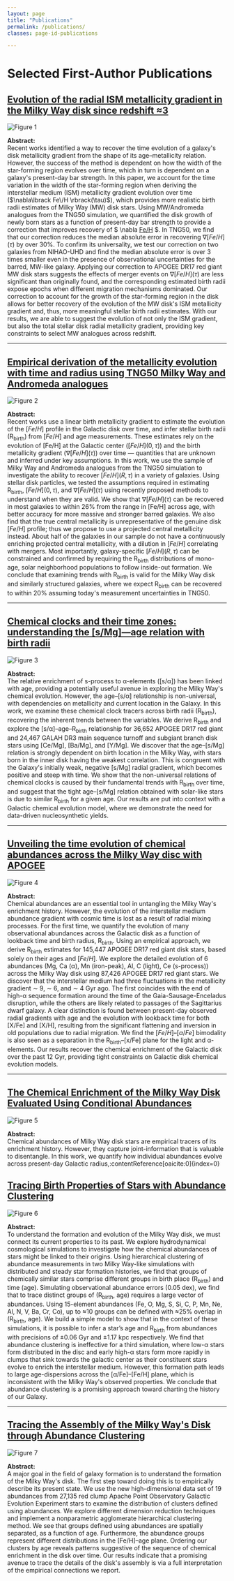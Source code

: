 ```yaml
---
layout: page
title: "Publications"
permalink: /publications/
classes: page-id-publications

---
```


# Selected First-Author Publications

## [Evolution of the radial ISM metallicity gradient in the Milky Way disk since redshift ≈3](https://ui.adsabs.harvard.edu/abs/2024arXiv241017326R/abstract)

![Figure 1](/images/paper/gradMW.png)

**Abstract:**  
Recent works identified a way to recover the time evolution of a galaxy's disk metallicity gradient from the shape of its age–metallicity relation. However, the success of the method is dependent on how the width of the star-forming region evolves over time, which in turn is dependent on a galaxy's present-day bar strength. In this paper, we account for the time variation in the width of the star-forming region when deriving the interstellar medium (ISM) metallicity gradient evolution over time ($\nabla\lbrack Fe\/H \rbrack(\tau)$), which provides more realistic birth radii estimates of Milky Way (MW) disk stars. Using MW/Andromeda analogues from the TNG50 simulation, we quantified the disk growth of newly born stars as a function of present-day bar strength to provide a correction that improves recovery of $ \nabla [Fe\/H](\tau) $. In TNG50, we find that our correction reduces the median absolute error in recovering $\nabla [Fe/H](\tau)$ by over 30%. To confirm its universality, we test our correction on two galaxies from NIHAO-UHD and find the median absolute error is over 3 times smaller even in the presence of observational uncertainties for the barred, MW-like galaxy. Applying our correction to APOGEE DR17 red giant MW disk stars suggests the effects of merger events on $\nabla [Fe/H](\tau)$ are less significant than originally found, and the corresponding estimated birth radii expose epochs when different migration mechanisms dominated. Our correction to account for the growth of the star-forming region in the disk allows for better recovery of the evolution of the MW disk's ISM metallicity gradient and, thus, more meaningful stellar birth radii estimates. With our results, we are able to suggest the evolution of not only the ISM gradient, but also the total stellar disk radial metallicity gradient, providing key constraints to select MW analogues across redshift.

---

## [Empirical derivation of the metallicity evolution with time and radius using TNG50 Milky Way and Andromeda analogues](https://ui.adsabs.harvard.edu/abs/2024A%26A...690A.352R/abstract)

![Figure 2](images/paper/dR_time.png)

**Abstract:**  
Recent works use a linear birth metallicity gradient to estimate the evolution of the $[Fe/H]$ profile in the Galactic disk over time, and infer stellar birth radii (R$_\text{birth}$) from $[Fe/H]$ and age measurements. These estimates rely on the evolution of [Fe/H] at the Galactic center ($[Fe/H](0, \tau)$) and the birth metallicity gradient ($\nabla[Fe/H](\tau)$) over time — quantities that are unknown and inferred under key assumptions. In this work, we use the sample of Milky Way and Andromeda analogues from the TNG50 simulation to investigate the ability to recover $[Fe/H](R, \tau)$ in a variety of galaxies. Using stellar disk particles, we tested the assumptions required in estimating R$_\text{birth}$, $[Fe/H](0, \tau)$, and $\nabla[Fe/H](\tau)$ using recently proposed methods to understand when they are valid. We show that $\nabla[Fe/H](\tau)$ can be recovered in most galaxies to within 26% from the range in [Fe/H] across age, with better accuracy for more massive and stronger barred galaxies. We also find that the true central metallicity is unrepresentative of the genuine disk $[Fe/H]$ profile; thus we propose to use a projected central metallicity instead. About half of the galaxies in our sample do not have a continuously enriching projected central metallicity, with a dilution in $[Fe/H]$ correlating with mergers. Most importantly, galaxy-specific $[Fe/H](R, \tau)$ can be constrained and confirmed by requiring the R$_\text{birth}$ distributions of mono-age, solar neighborhood populations to follow inside-out formation. We conclude that examining trends with R$_\text{birth}$ is valid for the Milky Way disk and similarly structured galaxies, where we expect R$_\text{birth}$ can be recovered to within 20% assuming today's measurement uncertainties in TNG50.

---

## [Chemical clocks and their time zones: understanding the [s/Mg]—age relation with birth radii](https://ui.adsabs.harvard.edu/abs/2024MNRAS.528.3464R/abstract)

![Figure 3](/images/paper/nissen.png)

**Abstract:**  
The relative enrichment of s-process to α-elements ([s/α]) has been linked with age, providing a potentially useful avenue in exploring the Milky Way's chemical evolution. However, the age–[s/α] relationship is non-universal, with dependencies on metallicity and current location in the Galaxy. In this work, we examine these chemical clock tracers across birth radii (R$_\text{birth}$), recovering the inherent trends between the variables. We derive R$_\text{birth}$ and explore the [s/α]–age–R$_\text{birth}$ relationship for 36,652 APOGEE DR17 red giant and 24,467 GALAH DR3 main sequence turnoff and subgiant branch disk stars using [Ce/Mg], [Ba/Mg], and [Y/Mg]. We discover that the age–[s/Mg] relation is strongly dependent on birth location in the Milky Way, with stars born in the inner disk having the weakest correlation. This is congruent with the Galaxy's initially weak, negative [s/Mg] radial gradient, which becomes positive and steep with time. We show that the non-universal relations of chemical clocks is caused by their fundamental trends with R$_\text{birth}$ over time, and suggest that the tight age–[s/Mg] relation obtained with solar-like stars is due to similar R$_\text{birth}$ for a given age. Our results are put into context with a Galactic chemical evolution model, where we demonstrate the need for data-driven nucleosynthetic yields.

---

## [Unveiling the time evolution of chemical abundances across the Milky Way disc with APOGEE](https://ui.adsabs.harvard.edu/abs/2023MNRAS.525.2208R/abstract)

![Figure 4](/images/paper/mgfe_feh_rb_age.png)

**Abstract:**  
Chemical abundances are an essential tool in untangling the Milky Way's enrichment history. However, the evolution of the interstellar medium abundance gradient with cosmic time is lost as a result of radial mixing processes. For the first time, we quantify the evolution of many observational abundances across the Galactic disk as a function of lookback time and birth radius, R$_\text{birth}$. Using an empirical approach, we derive R$_\text{birth}$ estimates for 145,447 APOGEE DR17 red giant disk stars, based solely on their ages and $[Fe/H]$. We explore the detailed evolution of 6 abundances (Mg, Ca (α), Mn (iron-peak), Al, C (light), Ce (s-process)) across the Milky Way disk using 87,426 APOGEE DR17 red giant stars. We discover that the interstellar medium had three fluctuations in the metallicity gradient ∼ 9, ∼ 6, and ∼ 4 Gyr ago. The first coincides with the end of high-α sequence formation around the time of the Gaia-Sausage-Enceladus disruption, while the others are likely related to passages of the Sagittarius dwarf galaxy. A clear distinction is found between present-day observed radial gradients with age and the evolution with lookback time for both [X/Fe] and [X/H], resulting from the significant flattening and inversion in old populations due to radial migration. We find the $[Fe/H]$–$[\alpha/Fe]$ bimodality is also seen as a separation in the R$_\text{birth}$–[x/Fe] plane for the light and α-elements. Our results recover the chemical enrichment of the Galactic disk over the past 12 Gyr, providing tight constraints on Galactic disk chemical evolution models.

---

## [The Chemical Enrichment of the Milky Way Disk Evaluated Using Conditional Abundances](https://ui.adsabs.harvard.edu/abs/2023ApJ...943...92R/abstract)

![Figure 5](/images/paper/biasIntr_solar_outer.png)

**Abstract:**  
Chemical abundances of Milky Way disk stars are empirical tracers of its enrichment history. However, they capture joint-information that is valuable to disentangle. In this work, we quantify how individual abundances evolve across present-day Galactic radius, &#8203;:contentReference[oaicite:0]{index=0}&#8203;

## [Tracing Birth Properties of Stars with Abundance Clustering](https://ui.adsabs.harvard.edu/abs/2022ApJ...924...60R/abstract)

![Figure 6](/images/paper/buck_contour3panel_v2.png)

**Abstract:**  
To understand the formation and evolution of the Milky Way disk, we must connect its current properties to its past. We explore hydrodynamical cosmological simulations to investigate how the chemical abundances of stars might be linked to their origins. Using hierarchical clustering of abundance measurements in two Milky Way-like simulations with distributed and steady star formation histories, we find that groups of chemically similar stars comprise different groups in birth place (R$_\text{birth}$) and time (age). Simulating observational abundance errors (0.05 dex), we find that to trace distinct groups of (R$_\text{birth}$, age) requires a large vector of abundances. Using 15-element abundances (Fe, O, Mg, S, Si, C, P, Mn, Ne, Al, N, V, Ba, Cr, Co), up to ≈10 groups can be defined with ≈25% overlap in (R$_\text{birth}$, age). We build a simple model to show that in the context of these simulations, it is possible to infer a star’s age and R$_\text{birth}$ from abundances with precisions of ±0.06 Gyr and ±1.17 kpc respectively. We find that abundance clustering is ineffective for a third simulation, where low-α stars form distributed in the disc and early high-α stars form more rapidly in clumps that sink towards the galactic center as their constituent stars evolve to enrich the interstellar medium. However, this formation path leads to large age-dispersions across the [α/Fe]–[Fe/H] plane, which is inconsistent with the Milky Way's observed properties. We conclude that abundance clustering is a promising approach toward charting the history of our Galaxy.

---

## [Tracing the Assembly of the Milky Way's Disk through Abundance Clustering](https://ui.adsabs.harvard.edu/abs/2020ApJ...900..165R/abstract)

![Figure 7](/images/paper/PCAContributions3.png)

**Abstract:**  
A major goal in the field of galaxy formation is to understand the formation of the Milky Way's disk. The first step toward doing this is to empirically describe its present state. We use the new high-dimensional data set of 19 abundances from 27,135 red clump Apache Point Observatory Galactic Evolution Experiment stars to examine the distribution of clusters defined using abundances. We explore different dimension reduction techniques and implement a nonparametric agglomerate hierarchical clustering method. We see that groups defined using abundances are spatially separated, as a function of age. Furthermore, the abundance groups represent different distributions in the [Fe/H]–age plane. Ordering our clusters by age reveals patterns suggestive of the sequence of chemical enrichment in the disk over time. Our results indicate that a promising avenue to trace the details of the disk's assembly is via a full interpretation of the empirical connections we report.

